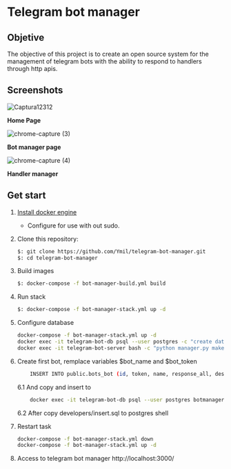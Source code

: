 # Telegram bot manager
## Objetive
The objective of this project is to create an open source system for the management of telegram bots with the ability to respond to handlers through http apis.
## Screenshots
![Captura12312](https://user-images.githubusercontent.com/10056152/111084593-e3df9e80-84f1-11eb-92d9-2b22be943788.PNG)

**Home Page**

![chrome-capture (3)](https://user-images.githubusercontent.com/10056152/111084545-b09d0f80-84f1-11eb-8b0a-811b35fe8fd2.gif)

**Bot manager page**

![chrome-capture (4)](https://user-images.githubusercontent.com/10056152/111084549-babf0e00-84f1-11eb-9f8f-02cd6c024a42.gif)

**Handler manager**
## Get start

1. [Install docker engine](https://docs.docker.com/engine/install/)
    * Configure for use with out sudo.
2. Clone this repository:

    ```bash
    $: git clone https://github.com/Ymil/telegram-bot-manager.git
    $: cd telegram-bot-manager
    ```
3. Build images

    ```bash
    $: docker-compose -f bot-manager-build.yml build
    ```

4. Run stack
    ```bash
    $: docker-compose -f bot-manager-stack.yml up -d
    ```

5. Configure database
    ```bash
    docker-compose -f bot-manager-stack.yml up -d
    docker exec -it telegram-bot-db psql --user postgres -c "create database botmanager"
    docker exec -it telegram-bot-server bash -c "python manager.py makemigrates; python manager.py migrate";
    ```

6. Create first bot, remplace variables $bot_name and $bot_token
    ```bash
        INSERT INTO public.bots_bot (id, token, name, response_all, description) VALUES (1, "$bot_name", "$bot_token", false, NULL);
    ```

    6.1 And copy and insert to

    ```bash
        docker exec -it telegram-bot-db psql --user postgres botmanager
    ```
    6.2
      After copy developers/insert.sql to postgres shell

7. Restart task
    ```bash
    docker-compose -f bot-manager-stack.yml down
    docker-compose -f bot-manager-stack.yml up -d
    ```
8. Access to telegram bot manager http://localhost:3000/
